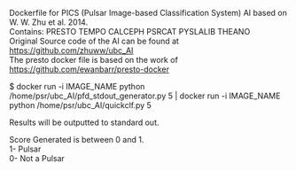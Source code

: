 Dockerfile for PICS (Pulsar Image-based Classification System) AI based on W. W. Zhu et al. 2014. \
Contains: PRESTO TEMPO CALCEPH PSRCAT PYSLALIB THEANO \
Original Source code of the AI can be found at https://github.com/zhuww/ubc_AI \
The presto docker file is based on the work of https://github.com/ewanbarr/presto-docker




$ docker run -i IMAGE_NAME python /home/psr/ubc_AI/pfd_stdout_generator.py 5 | docker run -i IMAGE_NAME python /home/psr/ubc_AI/quickclf.py 5

Results will be outputted to standard out.

Score Generated is between 0 and 1. \
1- Pulsar \
0- Not a Pulsar 

